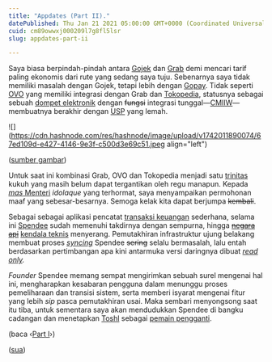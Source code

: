 ```yaml
---
title: "Appdates (Part II)."
datePublished: Thu Jan 21 2021 05:00:00 GMT+0000 (Coordinated Universal Time)
cuid: cm89owwxj000209l7g8fl5lsr
slug: appdates-part-ii

---
```


Saya biasa berpindah-pindah antara [Gojek](https://gojek.com) dan [Grab](https://grab.com) demi mencari tarif paling ekonomis dari rute yang sedang saya tuju. Sebenarnya saya tidak memiliki masalah dengan Gojek, tetapi lebih dengan [Gopay](https://gojek.com/gopay). Tidak seperti [OVO](https://ovo.id) yang memiliki integrasi dengan Grab dan [Tokopedia](https://tokopedia.com), statusnya sebagai sebuah [dompet elektronik](https://id.wikipedia.org/wiki/Dompet_elektronik) dengan <s>fungsi</s> integrasi tunggal—[CMIIW](https://en.wiktionary.org/wiki/CMIIW)—membuatnya berakhir dengan [USP](https://en.wikipedia.org/wiki/Unique_selling_proposition) yang lemah.

![](https://cdn.hashnode.com/res/hashnode/image/upload/v1742011890074/67ed109d-e427-4146-9e3f-c500d3e69c51.jpeg align="left")

([sumber gambar](https://www.oldbookillustrations.com/illustrations/charlatans))

Untuk saat ini kombinasi Grab, OVO dan Tokopedia menjadi satu [trinitas](https://en.wikipedia.org/wiki/Trinity) kukuh yang masih belum dapat tergantikan oleh regu manapun. Kepada [*mas* Menteri](https://www.jawapos.com/nasional/pendidikan/03/07/2020/nadiem-suka-dipanggil-mas-menteri-karena-tidak-mengintimidasi/) *idolaque* yang terhormat, saya menyampaikan permohonan maaf yang sebesar-besarnya. Semoga kelak kita dapat berjumpa <s>kembali</s>.

Sebagai sebagai aplikasi pencatat [transaksi keuangan](https://en.wikipedia.org/wiki/Personal_financial_management) sederhana, selama ini [Spendee](https://spendee.com) sudah memenuhi takdirnya dengan sempurna, hingga [<s>negara api</s>](https://id.wikipedia.org/wiki/Negara_Api) [kendala teknis](https://en.wikipedia.org/wiki/Technical_Difficulties) menyerang. Pemutakhiran infrastruktur ujung belakang membuat proses [*syncing*](https://en.wikipedia.org/wiki/File_synchronization) Spendee <s>sering</s> selalu bermasalah, lalu entah berdasarkan pertimbangan apa kini antarmuka versi daringnya dibuat [*read only*](https://en.wiktionary.org/wiki/read-only#Adjective)*.*

*Founder* Spendee memang sempat mengirimkan sebuah surel mengenai hal ini, mengharapkan kesabaran pengguna dalam menunggu proses pemeliharaan dan transisi sistem, serta memberi isyarat mengenai fitur yang lebih *sip* pasca pemutakhiran usai. Maka sembari menyongsong saat itu tiba, untuk sementara saya akan mendudukkan Spendee di bangku cadangan dan menetapkan [Toshl](https://toshl.com) sebagai [pemain pengganti](https://en.wikipedia.org/wiki/Substitute_\(association_football\)).

(baca ‹[Part I](/appdates-part-i)›)

([sua](https://sua.ist))